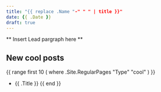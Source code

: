 ```yaml
---
title: "{{ replace .Name "-" " " | title }}"
date: {{ .Date }}
draft: true
---
```


** Insert Lead pargraph here **


## New cool posts

{{ range first 10 ( where .Site.RegularPages "Type" "cool" ) }}
* {{ .Title }}
{{ end }}
